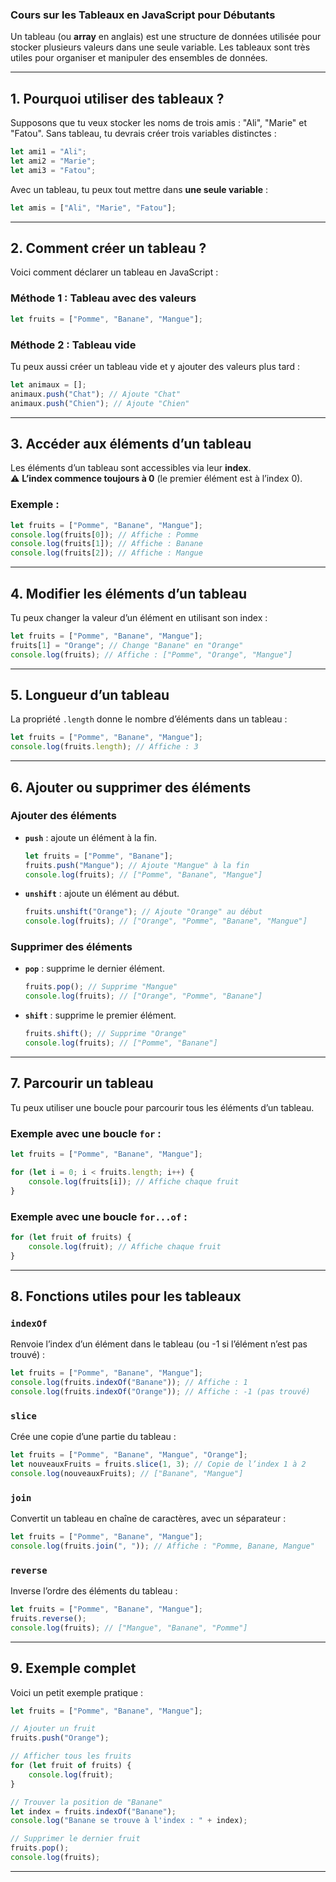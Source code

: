 ### **Cours sur les Tableaux en JavaScript pour Débutants**

Un tableau (ou **array** en anglais) est une structure de données utilisée pour stocker plusieurs valeurs dans une seule variable. Les tableaux sont très utiles pour organiser et manipuler des ensembles de données.

---

## **1. Pourquoi utiliser des tableaux ?**

Supposons que tu veux stocker les noms de trois amis : "Ali", "Marie" et "Fatou". Sans tableau, tu devrais créer trois variables distinctes :

```javascript
let ami1 = "Ali";
let ami2 = "Marie";
let ami3 = "Fatou";
```

Avec un tableau, tu peux tout mettre dans **une seule variable** :

```javascript
let amis = ["Ali", "Marie", "Fatou"];
```

---

## **2. Comment créer un tableau ?**

Voici comment déclarer un tableau en JavaScript :

### **Méthode 1 : Tableau avec des valeurs**
```javascript
let fruits = ["Pomme", "Banane", "Mangue"];
```

### **Méthode 2 : Tableau vide**
Tu peux aussi créer un tableau vide et y ajouter des valeurs plus tard :
```javascript
let animaux = [];
animaux.push("Chat"); // Ajoute "Chat"
animaux.push("Chien"); // Ajoute "Chien"
```

---

## **3. Accéder aux éléments d’un tableau**

Les éléments d’un tableau sont accessibles via leur **index**.  
⚠️ **L’index commence toujours à 0** (le premier élément est à l’index 0).

### **Exemple :**
```javascript
let fruits = ["Pomme", "Banane", "Mangue"];
console.log(fruits[0]); // Affiche : Pomme
console.log(fruits[1]); // Affiche : Banane
console.log(fruits[2]); // Affiche : Mangue
```

---

## **4. Modifier les éléments d’un tableau**

Tu peux changer la valeur d’un élément en utilisant son index :
```javascript
let fruits = ["Pomme", "Banane", "Mangue"];
fruits[1] = "Orange"; // Change "Banane" en "Orange"
console.log(fruits); // Affiche : ["Pomme", "Orange", "Mangue"]
```

---

## **5. Longueur d’un tableau**

La propriété `.length` donne le nombre d’éléments dans un tableau :
```javascript
let fruits = ["Pomme", "Banane", "Mangue"];
console.log(fruits.length); // Affiche : 3
```

---

## **6. Ajouter ou supprimer des éléments**

### **Ajouter des éléments**
- **`push`** : ajoute un élément à la fin.
  ```javascript
  let fruits = ["Pomme", "Banane"];
  fruits.push("Mangue"); // Ajoute "Mangue" à la fin
  console.log(fruits); // ["Pomme", "Banane", "Mangue"]
  ```
- **`unshift`** : ajoute un élément au début.
  ```javascript
  fruits.unshift("Orange"); // Ajoute "Orange" au début
  console.log(fruits); // ["Orange", "Pomme", "Banane", "Mangue"]
  ```

### **Supprimer des éléments**
- **`pop`** : supprime le dernier élément.
  ```javascript
  fruits.pop(); // Supprime "Mangue"
  console.log(fruits); // ["Orange", "Pomme", "Banane"]
  ```
- **`shift`** : supprime le premier élément.
  ```javascript
  fruits.shift(); // Supprime "Orange"
  console.log(fruits); // ["Pomme", "Banane"]
  ```

---

## **7. Parcourir un tableau**

Tu peux utiliser une boucle pour parcourir tous les éléments d’un tableau.

### **Exemple avec une boucle `for` :**
```javascript
let fruits = ["Pomme", "Banane", "Mangue"];

for (let i = 0; i < fruits.length; i++) {
    console.log(fruits[i]); // Affiche chaque fruit
}
```

### **Exemple avec une boucle `for...of` :**
```javascript
for (let fruit of fruits) {
    console.log(fruit); // Affiche chaque fruit
}
```

---

## **8. Fonctions utiles pour les tableaux**

### **`indexOf`**
Renvoie l’index d’un élément dans le tableau (ou -1 si l’élément n’est pas trouvé) :
```javascript
let fruits = ["Pomme", "Banane", "Mangue"];
console.log(fruits.indexOf("Banane")); // Affiche : 1
console.log(fruits.indexOf("Orange")); // Affiche : -1 (pas trouvé)
```

### **`slice`**
Crée une copie d’une partie du tableau :
```javascript
let fruits = ["Pomme", "Banane", "Mangue", "Orange"];
let nouveauxFruits = fruits.slice(1, 3); // Copie de l’index 1 à 2
console.log(nouveauxFruits); // ["Banane", "Mangue"]
```

### **`join`**
Convertit un tableau en chaîne de caractères, avec un séparateur :
```javascript
let fruits = ["Pomme", "Banane", "Mangue"];
console.log(fruits.join(", ")); // Affiche : "Pomme, Banane, Mangue"
```

### **`reverse`**
Inverse l’ordre des éléments du tableau :
```javascript
let fruits = ["Pomme", "Banane", "Mangue"];
fruits.reverse();
console.log(fruits); // ["Mangue", "Banane", "Pomme"]
```

---

## **9. Exemple complet**
Voici un petit exemple pratique :
```javascript
let fruits = ["Pomme", "Banane", "Mangue"];

// Ajouter un fruit
fruits.push("Orange");

// Afficher tous les fruits
for (let fruit of fruits) {
    console.log(fruit);
}

// Trouver la position de "Banane"
let index = fruits.indexOf("Banane");
console.log("Banane se trouve à l'index : " + index);

// Supprimer le dernier fruit
fruits.pop();
console.log(fruits);
```

---